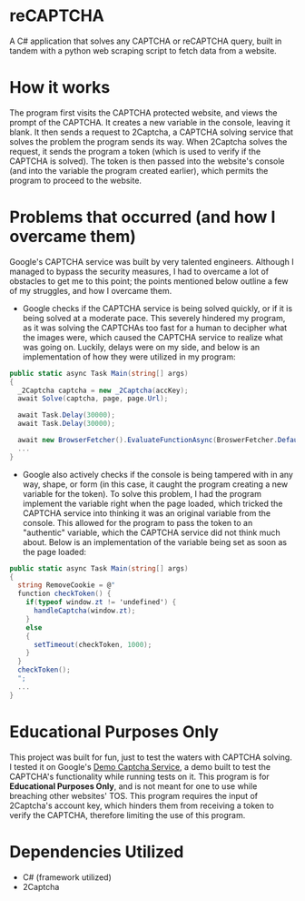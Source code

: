 # reCAPTCHA
A C# application that solves any CAPTCHA or reCAPTCHA query, built in tandem with a python web scraping script to fetch data from a website.

# How it works
The program first visits the CAPTCHA protected website, and views the prompt of the CAPTCHA. It creates a new variable in the console, leaving it blank. It then sends a request to 2Captcha, a CAPTCHA solving service that solves the problem the program sends its way. When 2Captcha solves the request, it sends the program a token (which is used to verify if the CAPTCHA is solved). The token is then passed into the website's console (and into the variable the program created earlier), which permits the program to proceed to the website. 

# Problems that occurred (and how I overcame them)
Google's CAPTCHA service was built by very talented engineers. Although I managed to bypass the security measures, I had to overcame a lot of obstacles to get me to this point; the points mentioned below outline a few of my struggles, and how I overcame them.
- Google checks if the CAPTCHA service is being solved quickly, or if it is being solved at a moderate pace. This severely hindered my program, as it was solving the CAPTCHAs too fast for a human to decipher what the images were, which caused the CAPTCHA service to realize what was going on. Luckily, delays were on my side, and below is an implementation of how they were utilized in my program:
```cs
public static async Task Main(string[] args)
{
  _2Captcha captcha = new _2Captcha(accKey);
  await Solve(captcha, page, page.Url);

  await Task.Delay(30000);
  await Task.Delay(30000);

  await new BrowserFetcher().EvaluateFunctionAsync(BroswerFetcher.DefaultRevision);
  ...
}
```
- Google also actively checks if the console is being tampered with in any way, shape, or form (in this case, it caught the program creating a new variable for the token). To solve this problem, I had the program implement the variable right when the page loaded, which tricked the CAPTCHA service into thinking it was an original variable from the console. This allowed for the program to pass the token to an "authentic" variable, which the CAPTCHA service did not think much about.
Below is an implementation of the variable being set as soon as the page loaded:
```cs
public static async Task Main(string[] args)
{
  string RemoveCookie = @"
  function checkToken() {
    if(typeof window.zt != 'undefined') {
      handleCaptcha(window.zt);
    }
    else
    {
      setTimeout(checkToken, 1000);
    }
  }
  checkToken();
  ";
  ...
}
```

# Educational Purposes Only
This project was built for fun, just to test the waters with CAPTCHA solving. I tested it on Google's [Demo Captcha Service](https://www.google.com/recaptcha/api2/demo), a demo built to test the CAPTCHA's functionality while running tests on it. This program is for **Educational Purposes Only**, and is not meant for one to use while breaching other websites' TOS. This program requires the input of 2Captcha's account key, which hinders them from receiving a token to verify the CAPTCHA, therefore limiting the use of this program. 

# Dependencies Utilized
- C# (framework utilized)
- 2Captcha
